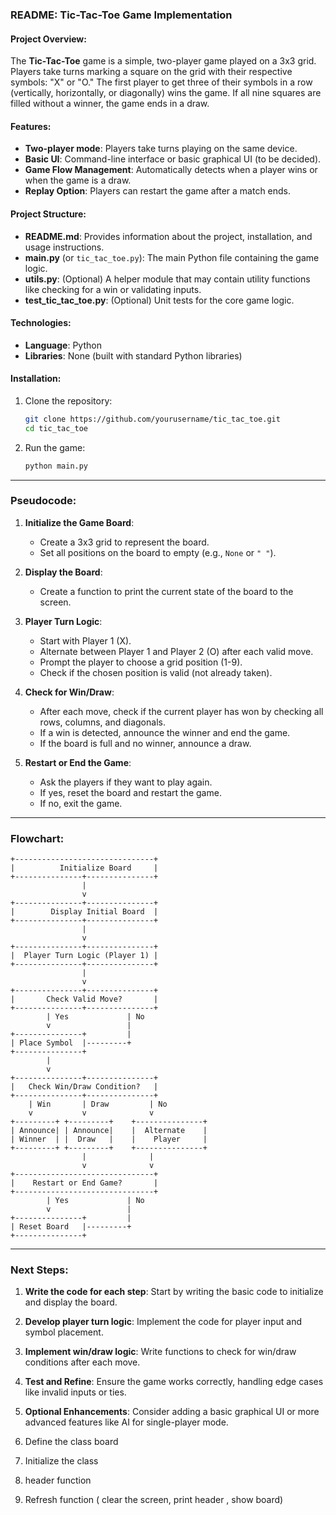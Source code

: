 ### README: Tic-Tac-Toe Game Implementation

#### Project Overview:

The **Tic-Tac-Toe** game is a simple, two-player game played on a 3x3 grid. Players take turns marking a square on the grid with their respective symbols: "X" or "O." The first player to get three of their symbols in a row (vertically, horizontally, or diagonally) wins the game. If all nine squares are filled without a winner, the game ends in a draw.

#### Features:

- **Two-player mode**: Players take turns playing on the same device.
- **Basic UI**: Command-line interface or basic graphical UI (to be decided).
- **Game Flow Management**: Automatically detects when a player wins or when the game is a draw.
- **Replay Option**: Players can restart the game after a match ends.

#### Project Structure:

- **README.md**: Provides information about the project, installation, and usage instructions.
- **main.py** (or `tic_tac_toe.py`): The main Python file containing the game logic.
- **utils.py**: (Optional) A helper module that may contain utility functions like checking for a win or validating inputs.
- **test_tic_tac_toe.py**: (Optional) Unit tests for the core game logic.

#### Technologies:

- **Language**: Python
- **Libraries**: None (built with standard Python libraries)

#### Installation:

1. Clone the repository:
   ```bash
   git clone https://github.com/yourusername/tic_tac_toe.git
   cd tic_tac_toe
   ```

2. Run the game:
   ```bash
   python main.py
   ```

---

### Pseudocode:

1. **Initialize the Game Board**:
   - Create a 3x3 grid to represent the board.
   - Set all positions on the board to empty (e.g., `None` or `" "`).

2. **Display the Board**:
   - Create a function to print the current state of the board to the screen.

3. **Player Turn Logic**:
   - Start with Player 1 (X).
   - Alternate between Player 1 and Player 2 (O) after each valid move.
   - Prompt the player to choose a grid position (1-9).
   - Check if the chosen position is valid (not already taken).

4. **Check for Win/Draw**:
   - After each move, check if the current player has won by checking all rows, columns, and diagonals.
   - If a win is detected, announce the winner and end the game.
   - If the board is full and no winner, announce a draw.

5. **Restart or End the Game**:
   - Ask the players if they want to play again.
   - If yes, reset the board and restart the game.
   - If no, exit the game.

---

### Flowchart:

```plaintext
+-------------------------------+
|          Initialize Board     |
+---------------+---------------+
                |
                v
+---------------+---------------+
|        Display Initial Board  |
+---------------+---------------+
                |
                v
+---------------+---------------+
|  Player Turn Logic (Player 1) |
+---------------+---------------+
                |
                v
+---------------+---------------+
|       Check Valid Move?       |
+---------------+---------------+
        | Yes             | No
        v                 |
+---------------+         |
| Place Symbol  |---------+
+---------------+
        |
        v
+---------------+---------------+
|   Check Win/Draw Condition?   |
+---------------+---------------+
    | Win       | Draw         | No
    v           v              v
+---------+ +---------+    +---------------+
| Announce| | Announce|    |  Alternate    |
| Winner  | |  Draw   |    |    Player     |
+---------+ +---------+    +---------------+
                |              |
                v              v
+-------------------------------+
|    Restart or End Game?       |
+-------------------------------+
        | Yes             | No
        v                 |
+---------------+         |
| Reset Board   |---------+
+---------------+
```

---

### Next Steps:

1. **Write the code for each step**: Start by writing the basic code to initialize and display the board.
2. **Develop player turn logic**: Implement the code for player input and symbol placement.
3. **Implement win/draw logic**: Write functions to check for win/draw conditions after each move.
4. **Test and Refine**: Ensure the game works correctly, handling edge cases like invalid inputs or ties.
5. **Optional Enhancements**: Consider adding a basic graphical UI or more advanced features like AI for single-player mode.


1. Define the class board
2. Initialize the class
3. header function
4. Refresh function ( clear the screen, print header , show board)